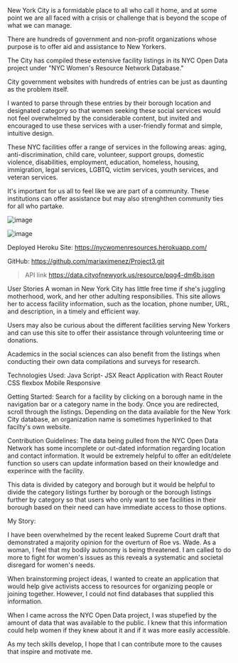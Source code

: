 New York City is a formidable place to all who call it home, and at some point we are all faced with a crisis or challenge that is beyond the scope of what we can manage.

There are hundreds of government and non-profit organizations whose purpose is to offer aid and assistance to New Yorkers.

The City has compiled these extensive facility listings in its NYC Open Data project under "NYC Women's Resource Network Database."

City government websites with hundreds of entries can be just as daunting as the problem itself.

I wanted to parse through these entries by their borough location and designated category so that women seeking these social services would not feel overwhelmed by the considerable content, but invited and encouraged to use these services with a user-friendly format and simple, intuitive design.

These NYC facilities offer a range of services in the following areas: aging, anti-discrimination, child care, volunteer, support groups, domestic violence, disabilities, employment, education, homeless, housing, immigration, legal services, LGBTQ, victim services, youth services, and veteran services.

It's important for us all to feel like we are part of a community. These institutions can offer assistance but may also strenghthen community ties for all who partake.

![image](https://user-images.githubusercontent.com/101551729/169537211-eec12c1e-eaae-4fb6-8e7f-057a56864ad2.png)

![image](https://user-images.githubusercontent.com/101551729/169537641-2a7e4602-2fab-4f5f-bcf2-b0a81f8b3ed7.png)



Deployed Heroku Site:
https://nycwomenresources.herokuapp.com/

GitHub:
https://github.com/mariaximenez/Project3.git

> API link
https://data.cityofnewyork.us/resource/pqg4-dm6b.json



User Stories
A woman in New York City has little free time if she's juggling motherhood, work, and her other adulting responsibilies. This site allows her to access facility information, such as the location, phone number, URL, and description, in a timely and efficient way.

Users may also be curious about the different facilities serving New Yorkers and can use this site to offer their assistance through volunteering time or donations. 

Academics in the social sciences can also benefit from the listings when conducting their own data compilations and surveys for research.

Technologies Used: 
Java Script- JSX
React Application with React Router
CSS flexbox
Mobile Responsive

Getting Started:
Search for a facility by clicking on a borough name in the navigation bar or a category name in the body. Once you are redirected, scroll through the listings. Depending on the data available for the New York City database, an organization name is sometimes hyperlinked to that facilty's own website. 

Contribution Guidelines:
The data being pulled from the NYC Open Data Network has some incomplete or out-dated information regarding location and contact information. It would be extremely helpful to offer an edit/delete function so users can update information based on their knowledge and experince with the facility.

This data is divided by category and borough but it would be helpful to divide the category listings further by borough or the borough listings further by category so that users who only want to see facilities in their borough based on their need can have immediate access to those options.

My Story:

I have been overwhelmed by the recent leaked Supreme Court draft that demonstrated a majority opinion for the overturn of Roe vs. Wade. As a woman, I feel that my bodily autonomy is being threatened. I am called to do more to fight for women's issues as this reveals a systematic and societal disregard for women's needs. 

When brainstorming project ideas, I wanted to create an application that would help give activists access to resources for organizing people or joining together. However, I could not find databases that supplied this information. 

When I came across the NYC Open Data project, I was stupefied by the amount of data that was available to the public. I knew that this information could help women if they knew about it and if it was more easily accessible. 

As my tech skills develop, I hope that I can contribute more to the causes that inspire and motivate me. 

